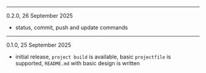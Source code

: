 --------------------------------------------------------------------------------
0.2.0, 26 September 2025

* status, commit, push and update commands

--------------------------------------------------------------------------------
0.1.0, 25 September 2025

* initial release, `project build` is available, basic `projectfile` is supported, `README.md` with basic design is written